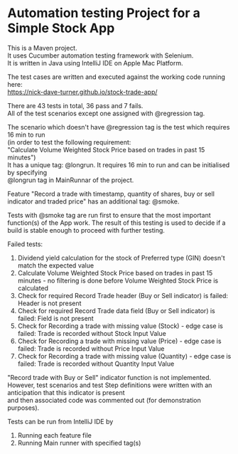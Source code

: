 # Automation testing Project for a Simple Stock App

This is a Maven project.  
It uses Cucumber automation testing framework with Selenium.  
It is written in Java using IntelliJ IDE on Apple Mac Platform. 

The test cases are written and executed against the working code running here:  
https://nick-dave-turner.github.io/stock-trade-app/  

There are 43 tests in total, 36 pass and 7 fails.   
All of the test scenarios except one assigned with @regression tag.  

The scenario which doesn't have @regression tag is the test which requires 16 min to run   
(in order to test the following requirement:  
"Calculate Volume Weighted Stock Price based on trades in past 15 minutes")  
It has a unique tag: @longrun. It requires 16 min to run and can be initialised by specifying   
@longrun tag in MainRunnar of the project.  

Feature "Record a trade with timestamp, quantity of shares, buy or sell indicator and traded price" 
has an additional tag: @smoke.  

Tests with @smoke tag are run first to ensure that the most important function(s) of the App work. 
The result of this testing is used to decide if a build is stable enough to proceed with further testing.  

Failed tests:  
1. Dividend yield calculation for the stock of Preferred type (GIN) doesn't match the expected value
2. Calculate Volume Weighted Stock Price based on trades in past 15 minutes - no filtering is done 
before Volume Weighted Stock Price is calculated
3. Check for required Record Trade header (Buy or Sell indicator) is failed: Header is not present
4. Check for required Record Trade data field (Buy or Sell indicator) is failed: Field is not present
5. Check for Recording a trade with missing value (Stock) - edge case is failed: Trade is recorded without Stock Input Value
6. Check for Recording a trade with missing value (Price) - edge case is failed: Trade is recorded without Price Input Value
7. Check for Recording a trade with missing value (Quantity) - edge case is failed: Trade is recorded without Quantity Input Value

"Record trade with Buy or Sell" indicator function is not implemented.   
However, test scenarios and test Step definitions were written with an anticipation that this indicator is present   
and then associated code was commented out (for demonstration purposes).  

Tests can be run from IntelliJ IDE by    
1. Running each feature file
2. Running Main runner with specified tag(s)






  
